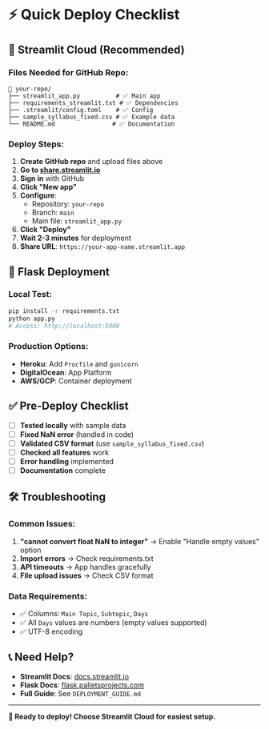 # ⚡ Quick Deploy Checklist

## 🚀 Streamlit Cloud (Recommended)

### Files Needed for GitHub Repo:
```
📁 your-repo/
├── streamlit_app.py          # ✅ Main app
├── requirements_streamlit.txt # ✅ Dependencies  
├── .streamlit/config.toml    # ✅ Config
├── sample_syllabus_fixed.csv # ✅ Example data
└── README.md                # ✅ Documentation
```

### Deploy Steps:
1. **Create GitHub repo** and upload files above
2. **Go to [share.streamlit.io](https://share.streamlit.io)**
3. **Sign in** with GitHub
4. **Click "New app"**
5. **Configure**:
   - Repository: `your-repo`
   - Branch: `main`
   - Main file: `streamlit_app.py`
6. **Click "Deploy"**
7. **Wait 2-3 minutes** for deployment
8. **Share URL**: `https://your-app-name.streamlit.app`

## 🔧 Flask Deployment

### Local Test:
```bash
pip install -r requirements.txt
python app.py
# Access: http://localhost:5000
```

### Production Options:
- **Heroku**: Add `Procfile` and `gunicorn`
- **DigitalOcean**: App Platform
- **AWS/GCP**: Container deployment

## ✅ Pre-Deploy Checklist

- [ ] **Tested locally** with sample data
- [ ] **Fixed NaN error** (handled in code)
- [ ] **Validated CSV format** (use `sample_syllabus_fixed.csv`)
- [ ] **Checked all features** work
- [ ] **Error handling** implemented
- [ ] **Documentation** complete

## 🛠️ Troubleshooting

### Common Issues:
1. **"cannot convert float NaN to integer"** → Enable "Handle empty values" option
2. **Import errors** → Check requirements.txt
3. **API timeouts** → App handles gracefully
4. **File upload issues** → Check CSV format

### Data Requirements:
- ✅ Columns: `Main Topic`, `Subtopic`, `Days`
- ✅ All `Days` values are numbers (empty values supported)
- ✅ UTF-8 encoding

## 📞 Need Help?

- **Streamlit Docs**: [docs.streamlit.io](https://docs.streamlit.io)
- **Flask Docs**: [flask.palletsprojects.com](https://flask.palletsprojects.com)
- **Full Guide**: See `DEPLOYMENT_GUIDE.md`

---

**🎉 Ready to deploy! Choose Streamlit Cloud for easiest setup.** 